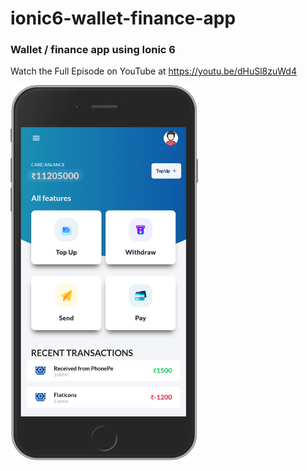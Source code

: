 # ionic6-wallet-finance-app
### Wallet / finance app using Ionic 6

Watch the Full Episode on YouTube at https://youtu.be/dHuSl8zuWd4

<img src="https://github.com/Nykz/ionic6-wallet-finance-app/blob/main/localhost_8100_home(iPhone%206_7_8%20Plus).png" width="300" height="600" />
